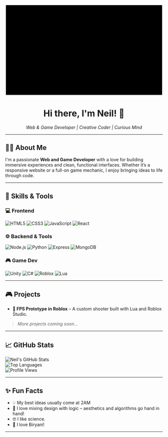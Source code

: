 <div align="center">
  <img src="https://raw.githubusercontent.com/neilwilliam/neilwilliam/main/Logo.gif" alt="Neil Logo" width="500"/>
  <h1>Hi there, I'm Neil! 👋</h1>
  <p><em>Web & Game Developer | Creative Coder | Curious Mind</em></p>
</div>

---

## 👨‍💻 About Me

I'm a passionate **Web and Game Developer** with a love for building immersive experiences and clean, functional interfaces. Whether it’s a responsive website or a full-on game mechanic, I enjoy bringing ideas to life through code.

---

## 🚀 Skills & Tools

### 💻 Frontend
![HTML5](https://img.shields.io/badge/-HTML5-E34F26?style=flat-square&logo=html5&logoColor=white)
![CSS3](https://img.shields.io/badge/-CSS3-1572B6?style=flat-square&logo=css3)
![JavaScript](https://img.shields.io/badge/-JavaScript-F7DF1E?style=flat-square&logo=javascript&logoColor=black)
![React](https://img.shields.io/badge/-React-61DAFB?style=flat-square&logo=react&logoColor=black)

### ⚙️ Backend & Tools
![Node.js](https://img.shields.io/badge/-Node.js-339933?style=flat-square&logo=node.js&logoColor=white)
![Python](https://img.shields.io/badge/-Python-3776AB?style=flat-square&logo=python&logoColor=white)
![Express](https://img.shields.io/badge/-Express-000000?style=flat-square&logo=express&logoColor=white)
![MongoDB](https://img.shields.io/badge/-MongoDB-47A248?style=flat-square&logo=mongodb&logoColor=white)

### 🎮 Game Dev
![Unity](https://img.shields.io/badge/-Unity-000?style=flat-square&logo=unity&logoColor=white)
![C#](https://img.shields.io/badge/-CSharp-239120?style=flat-square&logo=c-sharp&logoColor=white)
![Roblox](https://img.shields.io/badge/-Roblox-000000?style=flat-square&logo=roblox&logoColor=white)
![Lua](https://img.shields.io/badge/-Lua-2C2D72?style=flat-square&logo=lua&logoColor=white)

---

## 🎮 Projects

- **🎯 FPS Prototype in Roblox** – A custom shooter built with Lua and Roblox Studio.

> *More projects coming soon...*

---

## 📈 GitHub Stats

![Neil's GitHub Stats](https://github-readme-stats.vercel.app/api?username=neilwilliam&show_icons=true&theme=radical)
<br>
![Top Languages](https://github-readme-stats.vercel.app/api/top-langs/?username=neilwilliam&layout=compact&theme=radical)
<br>
![Profile Views](https://komarev.com/ghpvc/?username=neilwilliam&color=blue)

---

## ✨ Fun Facts

- 💡 My best ideas usually come at 2AM
- 🎨 I love mixing design with logic – aesthetics and algorithms go hand in hand!
- 🤓 I like science.
- 🍛 I love Biryani!

---

